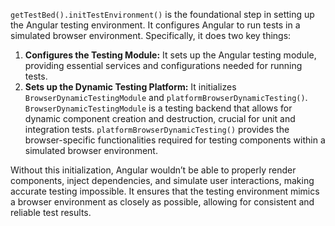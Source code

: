 `getTestBed().initTestEnvironment()` is the foundational step in setting up the Angular testing environment. It configures Angular to run tests in a simulated browser environment. Specifically, it does two key things:

1.  **Configures the Testing Module:** It sets up the Angular testing module, providing essential services and configurations needed for running tests.
2.  **Sets up the Dynamic Testing Platform:** It initializes `BrowserDynamicTestingModule` and `platformBrowserDynamicTesting()`. `BrowserDynamicTestingModule` is a testing backend that allows for dynamic component creation and destruction, crucial for unit and integration tests. `platformBrowserDynamicTesting()` provides the browser-specific functionalities required for testing components within a simulated browser environment.

Without this initialization, Angular wouldn’t be able to properly render components, inject dependencies, and simulate user interactions, making accurate testing impossible. It ensures that the testing environment mimics a browser environment as closely as possible, allowing for consistent and reliable test results.